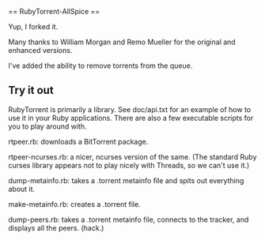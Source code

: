 == RubyTorrent-AllSpice ==

Yup, I forked it.

Many thanks to William Morgan and Remo Mueller for the original and enhanced versions.

I've added the ability to remove torrents from the queue.

Try it out
----------

RubyTorrent is primarily a library. See doc/api.txt for an example of how to
use it in your Ruby applications. There are also a few executable scripts for
you to play around with.

rtpeer.rb: downloads a BitTorrent package.

rtpeer-ncurses.rb: a nicer, ncurses version of the same. (The standard Ruby
curses library appears not to play nicely with Threads, so we can't use it.)

dump-metainfo.rb: takes a .torrent metainfo file and spits out everything about
it.

make-metainfo.rb: creates a .torrent file.

dump-peers.rb: takes a .torrent metainfo file, connects to the tracker, and
displays all the peers. (hack.)

